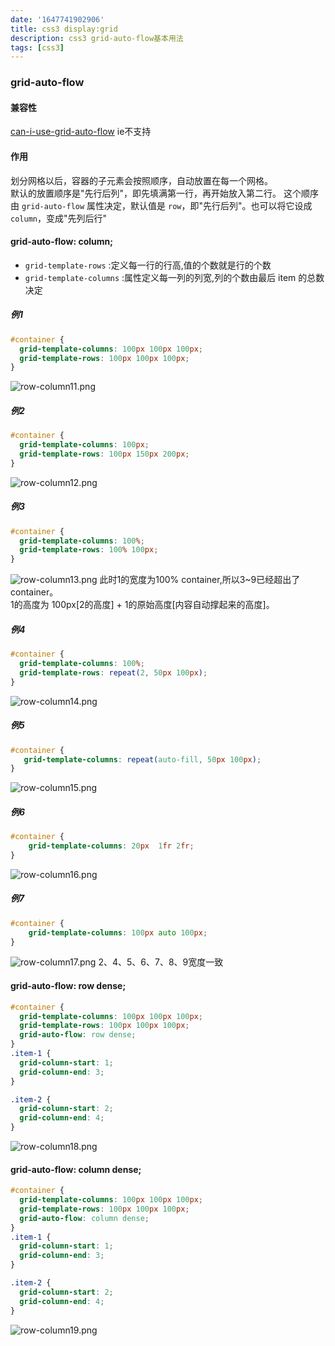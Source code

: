 ```yaml
---
date: '1647741902906'
title: css3 display:grid
description: css3 grid-auto-flow基本用法
tags: [css3]
---
```

### grid-auto-flow
#### 兼容性
[can-i-use-grid-auto-flow](https://caniuse.com/?search=grid-auto-flow)
ie不支持

#### 作用
划分网格以后，容器的子元素会按照顺序，自动放置在每一个网格。  
默认的放置顺序是"先行后列"，即先填满第一行，再开始放入第二行。
这个顺序由 `grid-auto-flow` 属性决定，默认值是 `row`，即"先行后列"。也可以将它设成 `column`，变成"先列后行"

#### grid-auto-flow: column;
 - `grid-template-rows` :定义每一行的行高,值的个数就是行的个数 
 - `grid-template-columns` :属性定义每一列的列宽,列的个数由最后 item 的总数决定
##### 例1
```css
#container {
  grid-template-columns: 100px 100px 100px;
  grid-template-rows: 100px 100px 100px;
}
```
![row-column11.png](~@assets/image/displayGrid/row-column11.png)

##### 例2
```css
#container {
  grid-template-columns: 100px;
  grid-template-rows: 100px 150px 200px;
}
```
![row-column12.png](~@assets/image/displayGrid/row-column12.png)

##### 例3
```css
#container {
  grid-template-columns: 100%;
  grid-template-rows: 100% 100px;
}
```
![row-column13.png](~@assets/image/displayGrid/row-column13.png)
此时1的宽度为100% container,所以3~9已经超出了 container。  
1的高度为 100px[2的高度] + 1的原始高度[内容自动撑起来的高度]。 

##### 例4
```css
#container {
  grid-template-columns: 100%;
  grid-template-rows: repeat(2, 50px 100px);
}
```
![row-column14.png](~@assets/image/displayGrid/row-column14.png)

##### 例5
```css
#container {
   grid-template-columns: repeat(auto-fill, 50px 100px);
}
```
![row-column15.png](~@assets/image/displayGrid/row-column15.png)

##### 例6
```css
#container {
    grid-template-columns: 20px  1fr 2fr;
}
```
![row-column16.png](~@assets/image/displayGrid/row-column16.png)

##### 例7
```css
#container {
    grid-template-columns: 100px auto 100px;
}
```
![row-column17.png](~@assets/image/displayGrid/row-column17.png)
2、4、5、6、7、8、9宽度一致

#### grid-auto-flow: row dense;
```css
#container {
  grid-template-columns: 100px 100px 100px;
  grid-template-rows: 100px 100px 100px;
  grid-auto-flow: row dense;
}
.item-1 {
  grid-column-start: 1;
  grid-column-end: 3;  
}

.item-2 {
  grid-column-start: 2;
  grid-column-end: 4; 
}
```
![row-column18.png](~@assets/image/displayGrid/row-column18.png)

#### grid-auto-flow: column dense;
```css
#container {
  grid-template-columns: 100px 100px 100px;
  grid-template-rows: 100px 100px 100px;
  grid-auto-flow: column dense;
}
.item-1 {
  grid-column-start: 1;
  grid-column-end: 3;  
}

.item-2 {
  grid-column-start: 2;
  grid-column-end: 4; 
}
```
![row-column19.png](~@assets/image/displayGrid/row-column19.png)
